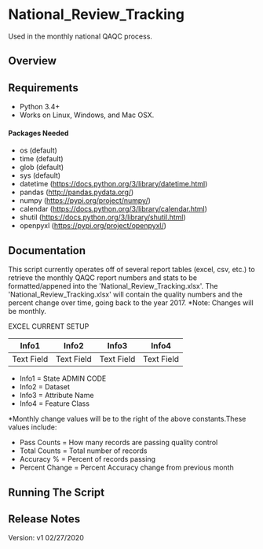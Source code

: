 # National_Review_Tracking
Used in the monthly national QAQC process.

## Overview


## Requirements
* Python 3.4+
* Works on Linux, Windows, and Mac OSX.

#### Packages Needed
- os (default)
- time (default)
- glob (default)
- sys (default)
- datetime (https://docs.python.org/3/library/datetime.html)
- pandas (http://pandas.pydata.org/)
- numpy (https://pypi.org/project/numpy/)
- calendar (https://docs.python.org/3/library/calendar.html)
- shutil (https://docs.python.org/3/library/shutil.html)
- openpyxl (https://pypi.org/project/openpyxl/)

## Documentation
This script currently operates off of several report tables (excel, csv, etc.) to retrieve the monthly QAQC report numbers and stats to be formatted/appened into the 'National_Review_Tracking.xlsx'. The 'National_Review_Tracking.xlsx' will contain the quality numbers and the percent change over time, going back to the year 2017. *Note: Changes will be monthly.

EXCEL CURRENT SETUP

Info1 | Info2 | Info3 | Info4 | 
------------ | -------------|-------------|-------------|
Text Field | Text Field | Text Field | Text Field | 

- Info1 = State ADMIN CODE 
- Info2 = Dataset 
- Info3 = Attribute Name
- Info4 = Feature Class 

*Monthly change values will be to the right of the above constants.These values include:

- Pass Counts = How many records are passing quality control
- Total Counts = Total number of records
- Accuracy % = Percent of records passing
- Percent Change = Percent Accuracy change from previous month

## Running The Script



## Release Notes
Version: v1 02/27/2020
